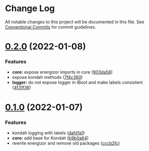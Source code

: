 # Change Log

All notable changes to this project will be documented in this file.
See [Conventional Commits](https://conventionalcommits.org) for commit guidelines.

# [0.2.0](https://github.com/donnyroufs/konda/compare/@kondah/core@0.1.0...@kondah/core@0.2.0) (2022-01-08)


### Features

* **core:** expose energizor imports in core ([903da58](https://github.com/donnyroufs/konda/commit/903da58094e609c2812999d7edcf4e39f967f74b))
* expose kondah methods ([7f4c360](https://github.com/donnyroufs/konda/commit/7f4c360e1dc3124f1436547118a59a7c317bc7cc))
* **logger:** do not expose logger in IBoot and make labels consistent ([4f31f36](https://github.com/donnyroufs/konda/commit/4f31f36fd13116e30e69be8cf242a3f52fe8eb80))





# [0.1.0](https://github.com/donnyroufs/konda/compare/@kondah/core@0.0.15...@kondah/core@0.1.0) (2022-01-07)


### Features

* kondah logging with labels ([dafd1a1](https://github.com/donnyroufs/konda/commit/dafd1a1ee85a33f872b2626817bdc305514dc37c))
* **core:** add base for Kondah ([b9b0a64](https://github.com/donnyroufs/konda/commit/b9b0a6473e84f78d5c8343c0ec7305f8e2e7cb3d))
* rewrite energizor and remove old packages ([cccb2fc](https://github.com/donnyroufs/konda/commit/cccb2fcbe862d36061a6776bba3f96cad0d49fb3))
